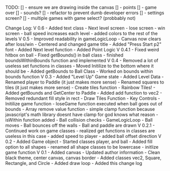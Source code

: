 TODO:
    [] - ensure we are drawing inside the canvas
    [] - points
    [] - game over
    [] - sounds?
    [] - refactor to prevent dumb developer errors 
    [] - settings screen?
    [] - multiple games with game select? (probbably not)


Change Log:
    V 0.6
    - Added text class
    - Next level screen
    - lose screen
    - win screen
    - ball speed increases each level
    - added colors to the rest of the levels
    V 0.5
    - Improved readability in gameLogicLoop
    - Canvas now clears after loss/win
    - Centered and changed game title
    - Added "Press Start p2" font
    - Added Next level function
    - Added Point Logic
    V 0.4.1
    - Fixed weird hitbox on ball
    - Fixed getBounds() in ball class
    - finished boundsWithinBounds function and implemented
    V 0.4
    - Removed a lot of useless set functions in classes
    - Moved Initilize to the bottom where it should be
    - Added getBounds to Ball Class
    - Worked on bounds within bounds function
    V 0.3
    - Added "Level Up" Game state
    - Added Level Data
    - Renamed player to Paddle (it just makes more sense)
    - Renamed squares to tiles (it just makes more sense)
    - Create tiles function
    - Rainbow Tiles!
    - Added getBounds and GetCenter to Paddle
    - Added add function to vec2
    - Removed redundant fill style in rect
    - Draw Tiles Function
    - Key Controls
    - Initilize game function
    - loseGame function executed when ball goes out of bounds
    - Array remove value function
    - simple clamp function because javascript's math library doesnt have clamp for god knows what reason
    - isWithin function added
    - Ball collision checks
    - GameLogicLoop
    - Ball moves
    - Ball bounces off the walls
    - Ball and paddle are drawn
    V 0.2.1
    - Continued work on game classes
    - realized get functions in classes are useless in this case
    - added speed to player
    - added ball offset direction
    V 0.2
    - Added Game object
    - Started classes player, and ball
    - Added fill option to all shapes
    - renamed all shape classes to be lowercase
    - initlize game function
    V 0.1
    - Added canvas
    - Updated author information
    - Clean black theme, center canvas, canvas border
    - Added classes vec2, Square, Rectangle, and Circle
    - Added draw loop
    - Added this change log